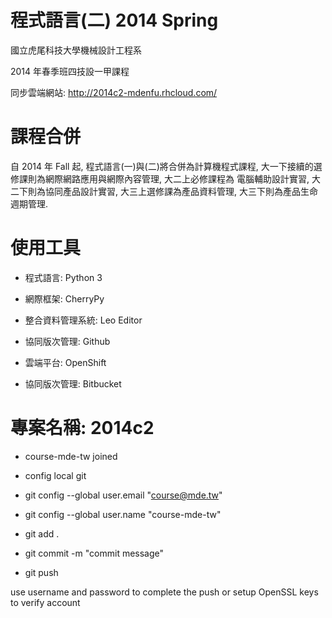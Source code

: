 # 程式語言(二) 2014 Spring

國立虎尾科技大學機械設計工程系

2014 年春季班四技設一甲課程

同步雲端網站: http://2014c2-mdenfu.rhcloud.com/

# 課程合併

自 2014 年 Fall 起, 程式語言(一)與(二)將合併為計算機程式課程, 
大一下接續的選修課則為網際網路應用與網際內容管理, 大二上必修課程為
電腦輔助設計實習, 大二下則為協同產品設計實習, 大三上選修課為產品資料管理, 
大三下則為產品生命週期管理.

# 使用工具

* 程式語言: Python 3

* 網際框架: CherryPy

* 整合資料管理系統: Leo Editor

* 協同版次管理: Github

* 雲端平台: OpenShift

* 協同版次管理: Bitbucket

# 專案名稱: 2014c2

* course-mde-tw joined

* config local git

* git config --global user.email "course@mde.tw"

* git config --global user.name "course-mde-tw"

* git add .

* git commit -m "commit message"

* git push

use username and password to complete the push or setup OpenSSL keys to verify account

